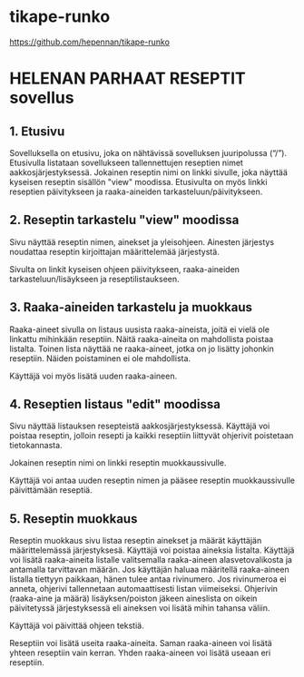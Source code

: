 # tikape-runko

https://github.com/hepennan/tikape-runko




# HELENAN PARHAAT RESEPTIT sovellus

## 1. Etusivu

Sovelluksella on etusivu, joka on nähtävissä sovelluksen juuripolussa (“/”).
Etusivulla listataan sovellukseen tallennettujen reseptien nimet aakkosjärjestyksessä.
Jokainen reseptin nimi on linkki sivulle, joka näyttää kyseisen reseptin sisällön "view" moodissa.
Etusivulta on myös linkki reseptien päivitykseen ja raaka-aineiden tarkasteluun/päivitykseen.


## 2. Reseptin tarkastelu "view" moodissa

Sivu näyttää reseptin nimen, ainekset ja yleisohjeen. Ainesten järjestys noudattaa reseptin kirjoittajan määrittelemää järjestystä.

Sivulta on linkit kyseisen ohjeen päivitykseen, raaka-aineiden tarkasteluun/lisäykseen ja reseptilistaukseen.

## 3. Raaka-aineiden tarkastelu ja muokkaus

Raaka-aineet sivulla on listaus uusista raaka-aineista, joitä ei vielä ole linkattu mihinkään reseptiin. Näitä raaka-aineita on mahdollista poistaa listalta.
Toinen lista näyttää ne raaka-aineet, jotka on jo lisätty johonkin reseptiin. Näiden poistaminen ei ole mahdollista.

Käyttäjä voi myös lisätä uuden raaka-aineen.

## 4. Reseptien listaus "edit" moodissa

Sivu näyttää listauksen resepteistä aakkosjärjestyksessä. 
Käyttäjä voi poistaa reseptin, jolloin resepti ja kaikki reseptiin liittyvät ohjerivit poistetaan tietokannasta.

Jokainen reseptin nimi on linkki reseptin muokkaussivulle.

Käyttäjä voi antaa uuden reseptin nimen ja pääsee reseptin muokkaussivulle päivittämään reseptiä.

## 5. Reseptin muokkaus

Reseptin muokkaus sivu listaa reseptin ainekset ja määrät käyttäjän määrittelemässä järjestyksesä.
Käyttäjä voi poistaa aineksia listalta.
Käyttäjä voi lisätä raaka-aineita listalle valitsemalla raaka-aineen alasvetovalikosta ja antamalla tarvittavan määrän.
Jos käyttäjän haluaa määritellä raaka-aineen listalla tiettyyn paikkaan, hänen tulee antaa rivinumero. 
Jos rivinumeroa ei anneta, ohjerivi tallennetaan automaattisesti listan viimeiseksi.
Ohjerivin (raaka-aine ja määrä) lisäyksen/poiston jäkeen aineslista on oikein päivitetyssä järjestyksessä eli aineksen voi lisätä mihin tahansa väliin.

Käyttäjä voi päivittää ohjeen tekstiä.

Reseptiin voi lisätä useita raaka-aineita. Saman raaka-aineen voi lisätä yhteen reseptiin vain kerran. 
Yhden raaka-aineen voi lisätä useaan eri reseptiin.





